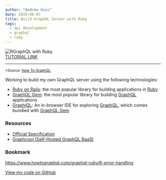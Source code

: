 ```yaml
---
author: "Andrew Goss"
date: 2019-06-07
title: Build GraphQL Server with Ruby
tags:
  - api development
  - graphql
  - ruby
---
```

![RGraphQL with Ruby](/img/post/graphql_ruby.png "GraphQL with Ruby")<br>
<a href="https://www.howtographql.com/graphql-ruby/0-introduction/" target="_blank">TUTORIAL LINK</a><br>
<hr>

<sub>*Source: <a href="https://www.howtographql.com" target=_>How To GraphQL</a></sub>

Working to build my own GraphQL server using the following technologies:

* <a href="http://rubyonrails.org" target=_>Ruby on Rails</a>: the most popular library for building applications in <a href="https://www.ruby-lang.org/en" target=_>Ruby</a>
* <a href="http://graphql-ruby.org" target=_>GraphQL Gem</a>: the most popular library for building <a href="http://graphql.org" target=_>GraphQL</a> applications
* <a href="https://github.com/graphql/graphiql" target=_>GraphiQL</a>: An in-browser IDE for exploring <a href="http://graphql.org" target=_>GraphQL</a>, which comes bundled with <a href="http://graphql-ruby.org" target=_>GraphQL Gem</a>

### Resources
* <a href="https://facebook.github.io/graphql" target=_>Official Specification</a>
* <a href="https://www.graph.cool" target=_>Graphcool (Self-Hosted GraphQL BaaS)</a>

### Bookmark
https://www.howtographql.com/graphql-ruby/6-error-handling

<a href="https://github.com/andrewrgoss/graphql-tutorial-ruby" class="btn" target="_blank">View my code on GitHub</a><br class="custom">
